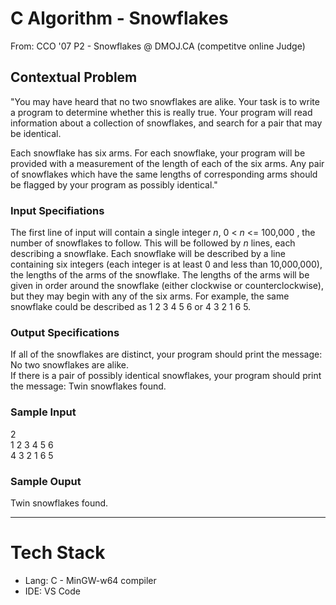 # C Algorithm - Snowflakes

From: CCO '07 P2 - Snowflakes @ DMOJ.CA (competitve online Judge)

## Contextual Problem
"You may have heard that no two snowflakes are alike. Your task is to write a program to determine whether this is really true. Your program will read information about a collection of snowflakes, and search for a pair that may be identical.

Each snowflake has six arms. For each snowflake, your program will be provided with a measurement of the length of each of the six arms. Any pair of snowflakes which have the same lengths of corresponding arms should be flagged by your program as possibly identical."

### Input Specifiations
The first line of input will contain a single integer *n*, 0 < *n* <= 100,000 , the number of snowflakes to follow. This will be followed by *n* lines, each describing a snowflake. Each snowflake will be described by a line containing six integers (each integer is at least 0 and less than 10,000,000), the lengths of the arms of the snowflake. The lengths of the arms will be given in order around the snowflake (either clockwise or counterclockwise), but they may begin with any of the six arms. For example, the same snowflake could be described as 1 2 3 4 5 6 or 4 3 2 1 6 5.

### Output Specifications
If all of the snowflakes are distinct, your program should print the message: No two snowflakes are alike.<br>
If there is a pair of possibly identical snowflakes, your program should print the message: Twin snowflakes found.

### Sample Input
2<br>
1 2 3 4 5 6<br>
4 3 2 1 6 5<br>
### Sample Ouput
Twin snowflakes found.

---

# Tech Stack

* Lang: C - MinGW-w64 compiler
* IDE:  VS Code
